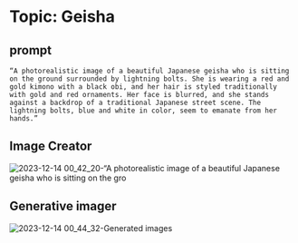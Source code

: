 # Topic: Geisha

## prompt
```
“A photorealistic image of a beautiful Japanese geisha who is sitting on the ground surrounded by lightning bolts. She is wearing a red and gold kimono with a black obi, and her hair is styled traditionally with gold and red ornaments. Her face is blurred, and she stands against a backdrop of a traditional Japanese street scene. The lightning bolts, blue and white in color, seem to emanate from her hands.”
```

## Image Creator
![2023-12-14 00_42_20-“A photorealistic image of a beautiful Japanese geisha who is sitting on the gro](https://github.com/koji/image-prompt/assets/474225/b9c76ec4-7f32-45a6-b4ec-3986987a9d27)

## Generative imager
![2023-12-14 00_44_32-Generated images](https://github.com/koji/image-prompt/assets/474225/486cd738-42e7-4db2-a7bb-d2ea3f9f0da7)
